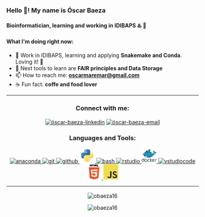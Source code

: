 ### Hello 👋! My name is Óscar Baeza 
#### Bioinformatician, learning and working in IDIBAPS ♨️ :microscope:

#### What I'm doing right now:


- 📝 Work in IDIBAPS, learning and applying **Snakemake and Conda**. Loving it! 💌
- 🌱 Next tools to learn are **FAIR principles and Data Storage**
- 📫 How to reach me: **oscarmaremar@gmail.com**
- :coffee: Fun fact: **coffe and food lover**
<!-- - 📝 I regularly write articles on [blog](blog) -->
<!-- - 🌱 I’m currently learningUpdate README **things** -->
<!-- - 👯 I’m looking to collaborate on [nothing](link) -->
<!-- - 🤝 I’m looking for help with [nothing](link) -->
<!-- - 📄 Know about my experiences [resume](resume) -->

___


<h3 align="center">Connect with me:</h3>
<p align="center">
<a href="https://linkedin.com/in/óscar-baeza" target="blank"><img align="center" src="https://cdn.jsdelivr.net/npm/simple-icons@3.0.1/icons/linkedin.svg" alt="óscar-baeza-linkedin" height="30" width="40" /></a>
<a href="mailto:oscarmaremar@gmail.com" target="blank"><img align="center" src="https://cdn.jsdelivr.net/npm/simple-icons@3.0.1/icons/gmail.svg" alt="óscar-baeza-email" height="30" width="40" /></a>
</p>

<h3 align="center">Languages and Tools:</h3>
<p align="center"> <a href="https://www.anaconda.com" target="_blank"> <img src="https://cdn.jsdelivr.net/gh/devicons/devicon@latest/icons/anaconda/anaconda-original.svg" alt="anaconda" width="40" height="40"/> </a> <a href="https://git-scm.com/" target="_blank"> <img src="https://www.vectorlogo.zone/logos/git-scm/git-scm-icon.svg" alt="git" width="40" height="40"/> </a> 
<a href="https://github.com/obaeza16" target="_blank"> <img src="https://cdn.jsdelivr.net/gh/devicons/devicon@latest/icons/github/github-original.svg" alt="github" width="40" height="40"/> </a> <a href="https://www.python.org" target="_blank"> <img src="https://raw.githubusercontent.com/devicons/devicon/master/icons/python/python-original.svg" alt="python" width="40" height="40"/> </a>  <a href="https://bash.com" target="_blank"> <img src="https://cdn.jsdelivr.net/gh/devicons/devicon@latest/icons/bash/bash-plain.svg" alt="bash" width="40" height="40"/> </a> <a href="https://www.rstudio.com/" target="_blank"> <img src="https://cdn.jsdelivr.net/gh/devicons/devicon@latest/icons/rstudio/rstudio-original.svg" alt="rstudio" width="40" height="40"/> </a>
<a href="https://www.docker.com/" target="_blank"> <img src="https://raw.githubusercontent.com/devicons/devicon/master/icons/docker/docker-original-wordmark.svg" alt="docker" width="40" height="40"/> </a> <a href="https://www.vstudiocode.com/" target="_blank"> <img src="https://cdn.jsdelivr.net/gh/devicons/devicon@latest/icons/visualstudio/visualstudio-original.svg" alt="vstudiocode" width="40" height="40" /> <a href="https://www.w3.org/html/" target="_blank"> <img src="https://raw.githubusercontent.com/devicons/devicon/master/icons/html5/html5-original-wordmark.svg" alt="html5" width="40" height="40"/> </a> <a href="https://developer.mozilla.org/en-US/docs/Web/JavaScript" target="_blank"> <img src="https://raw.githubusercontent.com/devicons/devicon/master/icons/javascript/javascript-original.svg" alt="javascript" width="40" height="40"/> </a> </p>

___

<p align="center"><img align="center" src="https://github-readme-stats.vercel.app/api/top-langs?username=obaeza16&show_icons=true&locale=en&layout=compact" alt="obaeza16" /></p>
<p align="center"> <img src="https://komarev.com/ghpvc/?username=obaeza16&label=Profile%20views&color=0e75b6&style=flat" alt="obaeza16" /> </p>
